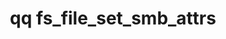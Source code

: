 ---
category: fs
command: fs_file_set_smb_attrs
optional_options:
- alternate: []
  help: File path
  name: --path
  required: false
- alternate: []
  help: File ID
  name: --id
  required: false
- alternate: []
  help: Set ARCHIVE to a boolean-like value (e.g. true, false, yes, no, 1, 0).
  name: --archive
  required: false
- alternate: []
  help: Set COMPRESSED to a boolean-like value (e.g. true, false, yes, no, 1, 0).
  name: --compressed
  required: false
- alternate: []
  help: Set HIDDEN to a boolean-like value (e.g. true, false, yes, no, 1, 0).
  name: --hidden
  required: false
- alternate: []
  help: Set NOT_CONTENT_INDEXED to a boolean-like value (e.g. true, false, yes, no,
    1, 0).
  name: --not-content-indexed
  required: false
- alternate: []
  help: Set READ_ONLY to a boolean-like value (e.g. true, false, yes, no, 1, 0).
  name: --read-only
  required: false
- alternate: []
  help: Set SYSTEM to a boolean-like value (e.g. true, false, yes, no, 1, 0).
  name: --system
  required: false
- alternate: []
  help: Set TEMPORARY to a boolean-like value (e.g. true, false, yes, no, 1, 0).
  name: --temporary
  required: false
- alternate: []
  help: Set OFFLINE to a boolean-like value (e.g. true, false, yes, no, 1, 0).
  name: --offline
  required: false
permalink: /qq-cli-command-guide/fs/fs_file_set_smb_attrs.html
positional_options: []
sidebar: qq_cli_command_reference_sidebar
summary: This section explains how to use the <code>qq fs_file_set_smb_attrs</code>
  command.
synopsis: Change SMB extended attributes on the file
title: qq fs_file_set_smb_attrs
usage: "qq fs_file_set_smb_attrs [-h] (--path PATH | --id ID) [--archive BOOL] [--compressed\
  \ BOOL] [--hidden BOOL] [--not-content-indexed BOOL]\n    [--read-only BOOL] [--system\
  \ BOOL] [--temporary BOOL] [--offline BOOL]"
zendesk_source: qq CLI Command Guide

---